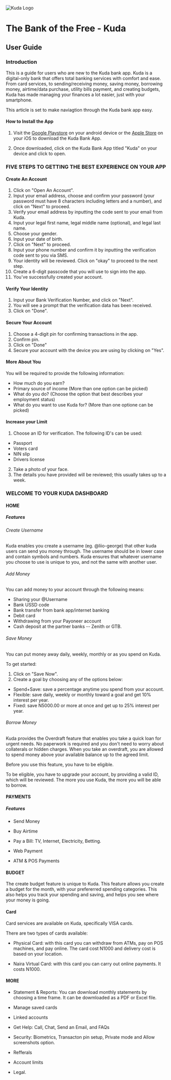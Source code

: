 ![Kuda Logo](https://www.google.com/imgres?imgurl=https%3A%2F%2Fmiro.medium.com%2Fmax%2F733%2F1*9_cv1PsqkZDqLjVTf73cmQ.png&imgrefurl=https%3A%2F%2Fkudabank.medium.com%2Fintroducing-kuda-44d41b860ad0&tbnid=BnvQwuCLUQNmMM&vet=1&docid=h0kpAhBsgrk9nM&w=733&h=231&source=sh%2Fx%2Fim)

# The Bank of the Free - Kuda

## User Guide

### Introduction

This is a guide for users who are new to the Kuda bank app. Kuda is a digital-only bank that offers total banking services with comfort and ease. From card services, to sending/receiving money, saving money, borrowing money, airtime/data purchase, utility bills payment, and creating budgets, Kuda has made managing your finances a lot easier, just with your smartphone. 

This article is set to make naviagtion through the Kuda bank app easy. 

#### How to Install the App

1. Visit the [Google Playstore](https://play.google.com/store/apps/details?id=com.kudabank.app) on your android device or the [Apple Store](https://apps.apple.com/us/app/kuda/id1467373738) on your iOS to download the Kuda Bank App.


2. Once downloaded, click on the Kuda Bank App titled "Kuda" on your device and click to open.


### FIVE STEPS TO GETTING THE BEST EXPERIENCE ON YOUR APP


#### Create An Account

1. Click on "Open An Account".
2. Input your email address, choose and confirm your password (your password must have 8 characters including letters and a number), and click on "Next" to proceed.
3. Verify your email address by inputting the code sent to your email from Kuda.
4. Input your legal first name, legal middle name (optional), and legal last name.
5. Choose your gender.
6. Input your date of birth. 
7. Click on "Next" to proceed.
8. Input your phone number and confirm it by inputting the verification code sent to you via SMS.
9. Your identity will be reviewed. Click on "okay" to proceed to the next step.
10. Create a 6-digit passcode that you will use to sign into the app. 
11. You've successfully created your account.


#### Verify Your Identity 

1. Input your Bank Verification Number, and click on "Next".
2. You will see a prompt that the verification data has been received.
3. Click on "Done".


#### Secure Your Account

1. Choose a 4-digit pin for confirming transactions in the app.
2. Confirm pin.
3. Click on "Done"
4. Secure your account with the device you are using by clicking on "Yes".


#### More About You 

You will be required to provide the following information:
- How much do you earn?
- Primary source of income (More than one option can be picked)
- What do you do? (Choose the option that best describes your employment status)
- What do you want to use Kuda for? (More than one optione can be picked)


#### Increase your Limit

1. Choose an ID for verification. The following ID's can be used:

- Passport 
- Voters card
- NIN slip
- Drivers license

2. Take a photo of your face. 
3. The details you have provided will be reviewed; this usually takes up to a week.


### WELCOME TO YOUR KUDA DASHBOARD 

#### HOME

##### Features 

###### Create Username

Kuda enables you create a username (eg. @liio-george) that other kuda users can send you money through. The username should be in lower case and contain symbols and numbers. Kuda ensures that whatever username you choose to use is unique to you, and not the same with another user. 

###### Add Money 

You can add money to your account through the following means:

- Sharing your @Username 
- Bank USSD code
- Bank transfer from bank app/internet banking
- Debit card
- Withdrawing from your Payoneer account
- Cash deposit at the partner banks -- Zenith or GTB.


###### Save Money 

You can put money away daily, weekly, monthly or as you spend on Kuda.

To get started:
1. Click on "Save Now".
2. Create a goal by choosing any of the options below:
- Spend+Save: save a percentage anytime you spend from your account.
- Flexible: save daily, weekly or monthly toward a goal and get 10% interest per year.
- Fixed: save N5000.00 or more at once and get up to 25% interest per year.

###### Borrow Money 

Kuda provides the Overdraft feature that enables you take a quick loan for urgent needs. No paperwork is required and you don't need to worry about collaterals or hidden charges. When you take an overdraft, you are allowed to spend money above your available balance up to the agreed limit. 

Before you use this feature, you have to be eligible.

To be eligible, you have to upgrade your account, by providing a valid ID, which will be reviewed. The more you use Kuda, the more you will be able to borrow. 


#### PAYMENTS

##### Features

- Send Money 

- Buy Airtime 

- Pay a Bill: TV, Internet, Electricity, Betting.

- Web Payment

- ATM & POS Payments


#### BUDGET

The create budget feature is unique to Kuda. This feature allows you create a budget for the month, with your prefererred spending categories. This also helps you track your spending and saving, and helps you see where your money is going.


#### Card

Card services are available on Kuda, specifically VISA cards.

There are two types of cards available: 
- Physical Card: with this card you can withdraw from ATMs, pay on POS machines, and pay online. The card cost N1000 and delivery cost is based on your location.

- Naira Virtual Card: with this card you can carry out online payments. It costs N1000.


#### MORE 

- Statement & Reports: You can download monthly statements by choosing a time frame. It can be dowmloaded as a PDF or Excel file. 

- Manage saved cards

- Linked accounts

- Get Help: Call, Chat, Send an Email, and FAQs

- Security: Biometrics, Transacton pin setup, Private mode and Allow screenshots option.

- Refferals

- Account limits

- Legal. 
